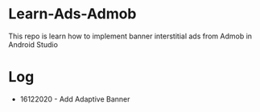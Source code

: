 # Learn-Ads-Admob
This repo is learn how to implement banner interstitial ads from Admob in Android Studio

# Log
- 16122020 - Add Adaptive Banner 
